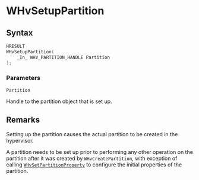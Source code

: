 # WHvSetupPartition

## Syntax

```C
HRESULT
WHvSetupPartition(
    _In_ WHV_PARTITION_HANDLE Partition
);
```

### Parameters

`Partition`

Handle to the partition object that is set up.
  

## Remarks

Setting up the partition causes the actual partition to be created in the hypervisor.

A partition needs to be set up prior to performing any other operation on the partition after it was created by `WHvCreatePartition`, with exception of calling [`WHvSetPartitionProperty`](reference/hyper-v-third-party-funcs/WHvSetPartitionProperty.md) to configure the initial properties of the partition.

